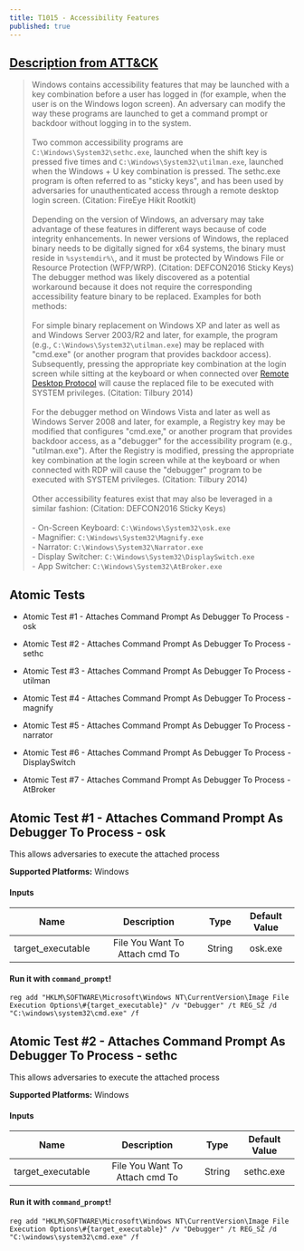 ```yaml
---
title: T1015 - Accessibility Features
published: true
---
```

## [Description from ATT&CK](https://attack.mitre.org/wiki/Technique/T1015)
<blockquote>Windows contains accessibility features that may be launched with a key combination before a user has logged in (for example, when the user is on the Windows logon screen). An adversary can modify the way these programs are launched to get a command prompt or backdoor without logging in to the system.
<br/><br/>
Two common accessibility programs are <code>C:\Windows\System32\sethc.exe</code>, launched when the shift key is pressed five times and <code>C:\Windows\System32\utilman.exe</code>, launched when the Windows + U key combination is pressed. The sethc.exe program is often referred to as "sticky keys", and has been used by adversaries for unauthenticated access through a remote desktop login screen. (Citation: FireEye Hikit Rootkit)
<br/><br/>
Depending on the version of Windows, an adversary may take advantage of these features in different ways because of code integrity enhancements. In newer versions of Windows, the replaced binary needs to be digitally signed for x64 systems, the binary must reside in <code>%systemdir%\</code>, and it must be protected by Windows File or Resource Protection (WFP/WRP). (Citation: DEFCON2016 Sticky Keys) The debugger method was likely discovered as a potential workaround because it does not require the corresponding accessibility feature binary to be replaced. Examples for both methods:
<br/><br/>
For simple binary replacement on Windows XP and later as well as and Windows Server 2003/R2 and later, for example, the program (e.g., <code>C:\Windows\System32\utilman.exe</code>) may be replaced with "cmd.exe" (or another program that provides backdoor access). Subsequently, pressing the appropriate key combination at the login screen while sitting at the keyboard or when connected over <a href="https://attack.mitre.org/techniques/T1076">Remote Desktop Protocol</a> will cause the replaced file to be executed with SYSTEM privileges. (Citation: Tilbury 2014)
<br/><br/>
For the debugger method on Windows Vista and later as well as Windows Server 2008 and later, for example, a Registry key may be modified that configures "cmd.exe," or another program that provides backdoor access, as a "debugger" for the accessibility program (e.g., "utilman.exe"). After the Registry is modified, pressing the appropriate key combination at the login screen while at the keyboard or when connected with RDP will cause the "debugger" program to be executed with SYSTEM privileges. (Citation: Tilbury 2014)
<br/><br/>
Other accessibility features exist that may also be leveraged in a similar fashion: (Citation: DEFCON2016 Sticky Keys)
<br/><br/>
- On-Screen Keyboard: <code>C:\Windows\System32\osk.exe</code><br/>
- Magnifier: <code>C:\Windows\System32\Magnify.exe</code><br/>
- Narrator: <code>C:\Windows\System32\Narrator.exe</code><br/>
- Display Switcher: <code>C:\Windows\System32\DisplaySwitch.exe</code><br/>
- App Switcher: <code>C:\Windows\System32\AtBroker.exe</code></blockquote>

## Atomic Tests

- Atomic Test #1 - Attaches Command Prompt As Debugger To Process - osk

- Atomic Test #2 - Attaches Command Prompt As Debugger To Process - sethc

- Atomic Test #3 - Attaches Command Prompt As Debugger To Process - utilman

- Atomic Test #4 - Attaches Command Prompt As Debugger To Process - magnify

- Atomic Test #5 - Attaches Command Prompt As Debugger To Process - narrator

- Atomic Test #6 - Attaches Command Prompt As Debugger To Process - DisplaySwitch

- Atomic Test #7 - Attaches Command Prompt As Debugger To Process - AtBroker

## Atomic Test #1 - Attaches Command Prompt As Debugger To Process - osk
This allows adversaries to execute the attached process

**Supported Platforms:** Windows

#### Inputs

| Name | Description | Type | Default Value | 
|:------:|:-------------:|:------:|:---------------:|
| target_executable | File You Want To Attach cmd To | String | osk.exe|

#### Run it with `command_prompt`!

```
reg add "HKLM\SOFTWARE\Microsoft\Windows NT\CurrentVersion\Image File Execution Options\#{target_executable}" /v "Debugger" /t REG_SZ /d "C:\windows\system32\cmd.exe" /f
```

## Atomic Test #2 - Attaches Command Prompt As Debugger To Process - sethc
This allows adversaries to execute the attached process

**Supported Platforms:** Windows

#### Inputs

| Name | Description | Type | Default Value | 
|:------:|:-------------:|:------:|:---------------:|
| target_executable | File You Want To Attach cmd To | String | sethc.exe|

#### Run it with `command_prompt`!

```
reg add "HKLM\SOFTWARE\Microsoft\Windows NT\CurrentVersion\Image File Execution Options\#{target_executable}" /v "Debugger" /t REG_SZ /d "C:\windows\system32\cmd.exe" /f
```
